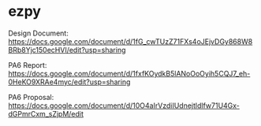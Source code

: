 ezpy
====
Design Document: https://docs.google.com/document/d/1fG_cwTUzZ71FXs4oJEjvDGy868W8BRb8Yjc150ecHVI/edit?usp=sharing

PA6 Report: https://docs.google.com/document/d/1fxfKOydkB5lANoOoOyih5CQJ7_eh-0HeKO9XRAe4myc/edit?usp=sharing

PA6 Proposal: https://docs.google.com/document/d/10O4aIrVzdiIUdnejtldlfw71U4Gx-dGPmrCxm_sZjpM/edit
